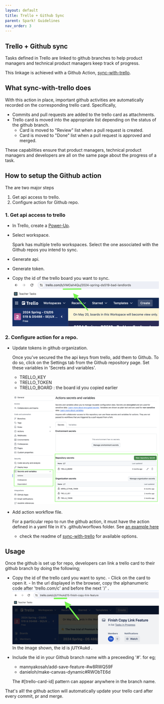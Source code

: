 ```yaml
---
layout: default
title: Trello + Github Sync
parent: Spark! Guidelines
nav_order: 3
---
```


## Trello + Github sync

Tasks defined in Trello are linked to github branches to help product managers and technical product managers keep track of progress.

This linkage is achieved with a Github Action, [sync-with-trello](https://github.com/mannyakosah/sync-with-trello).

## What sync-with-trello does

With this action in place, important github activities are automatically recorded on the corresponding trello card. Specifically,

- Commits and pull requests are added to the trello card as attachments.
- Trello card is moved into the appropriate list depending on the status of the github branch.
  - Card is moved to "Review" list when a pull request is created.
  - Card is moved to "Done" list when a pull request is approved and merged.

These capabilities ensure that product managers, technical product managers and developers are all on the same page about the progress of a task.

## How to setup the Github action

The are two major steps

1. Get api access to trello.
2. Configure action for Github repo.

### 1. Get api access to trello

- In Trello, create a [Power-Up](https://trello.com/power-ups/admin/new).
- Select workspace.

  Spark has multiple trello workspaces. Select the one associated with the Github repos you intend to sync.

- Generate api.
- Generate token.
- Copy the id of the trello board you want to sync.
  ![screenshot of trello board id](assets/trello-board-id.png)

### 2. Configure action for a repo.

- Update tokens in github organization.

  Once you've secured the the api keys from trello, add them to Github. To do so, click on the Settings tab from the Github repository page. Set these variables in 'Secrets and variables'.

  - TRELLO_KEY
  - TRELLO_TOKEN
  - TRELLO_BOARD : the board id you copied earlier

  ![screnshot of github secrets](assets/github-secrets.png)

- Add action workflow file.

  For a particular repo to run the github action, it must have the action defined in a yaml file in it's .github/worflows folder. See [an example here](https://github.com/BU-Spark/se-computerized-mapping-visual-fields/blob/dev/.github/workflows/trello.yml)

  - check the readme of [sync-with-trello](https://github.com/mannyakosah/sync-with-trello) for available options.

## Usage

Once the github is set up for repo, developers can link a trello card to their github branch by doing the following;

- Copy the id of the trello card you want to sync. - Click on the card to open it. - In the url displayed in the browser, copy the alphanumeric code after 'trello.com/c' and before the next '/' .
  ![screenshot of trello id in url](assets/trello-id-in-url.png)
  In the image shown, the id is jU1YAukd .

- Include the id in your Github branch name with a preceeding '#'. for eg;

  - mannyakosah/add-save-feature-#w8RWQ59F
  - danieloh/make-canvas-dynamic#RWObTE6d

  The #[trello-card-id] pattern can appear anywhere in the branch name.

That's all! the github action will automatically update your trello card after every commit, pr and merge.
